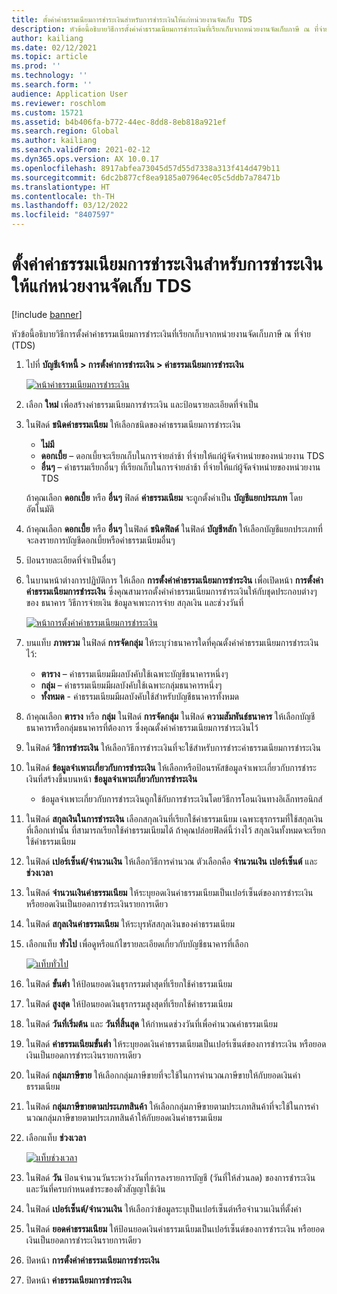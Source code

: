 ```yaml
---
title: ตั้งค่าค่าธรรมเนียมการชำระเงินสำหรับการชำระเงินให้แก่หน่วยงานจัดเก็บ TDS
description: หัวข้อนี้อธิบายวิธีการตั้งค่าค่าธรรมเนียมการชำระเงินที่เรียกเก็บจากหน่วยงานจัดเก็บภาษี ณ ที่จ่าย (TDS)
author: kailiang
ms.date: 02/12/2021
ms.topic: article
ms.prod: ''
ms.technology: ''
ms.search.form: ''
audience: Application User
ms.reviewer: roschlom
ms.custom: 15721
ms.assetid: b4b406fa-b772-44ec-8dd8-8eb818a921ef
ms.search.region: Global
ms.author: kailiang
ms.search.validFrom: 2021-02-12
ms.dyn365.ops.version: AX 10.0.17
ms.openlocfilehash: 8917abfea73045d57d55d7338a313f414d479b11
ms.sourcegitcommit: 6dc2b877cf8ea9185a07964ec05c5ddb7a78471b
ms.translationtype: HT
ms.contentlocale: th-TH
ms.lasthandoff: 03/12/2022
ms.locfileid: "8407597"
---
```

# <a name="set-up-payment-fees-for-tds-authority-payments"></a>ตั้งค่าค่าธรรมเนียมการชำระเงินสำหรับการชำระเงินให้แก่หน่วยงานจัดเก็บ TDS

[!include [banner](../includes/banner.md)]

หัวข้อนี้อธิบายวิธีการตั้งค่าค่าธรรมเนียมการชำระเงินที่เรียกเก็บจากหน่วยงานจัดเก็บภาษี ณ ที่จ่าย (TDS)

1. ไปที่ **บัญชีเจ้าหนี้ \> การตั้งค่าการชำระเงิน \> ค่าธรรมเนียมการชำระเงิน**

    [![หน้าค่าธรรมเนียมการชำระเงิน](./media/apac-ind-TDS-28.png)](./media/apac-ind-TDS-28.png)

2. เลือก **ใหม่** เพี่อสร้างค่าธรรมเนียมการชำระเงิน และป้อนรายละเอียดที่จำเป็น
3. ในฟิลด์ **ชนิดค่าธรรมเนียม** ให้เลือกชนิดของค่าธรรมเนียมการชำระเงิน

    - **ไม่มี**
    - **ดอกเบี้ย** – ดอกเบี้ยจะเรียกเก็บในการจ่ายล่าช้า ที่จ่ายให้แก่ผู้จัดจำหน่ายของหน่วยงาน TDS
    - **อื่นๆ** – ค่าธรรมเรียกอื่นๆ ที่เรียกเก็บในการจ่ายล่าช้า ที่จ่ายให้แก่ผู้จัดจำหน่ายของหน่วยงาน TDS

    ถ้าคุณเลือก **ดอกเบี้ย** หรือ **อื่นๆ** ฟิลด์ **ค่าธรรมเนียม** จะถูกตั้งค่าเป็น **บัญชีแยกประเภท** โดยอัตโนมัติ

4. ถ้าคุณเลือก **ดอกเบี้ย** หรือ **อื่นๆ** ในฟิลด์ **ชนิดฟิลด์** ในฟิลด์ **บัญชีหลัก** ให้เลือกบัญชีแยกประเภทที่จะลงรายการบัญชีดอกเบี้ยหรือค่าธรรมเนียมอื่นๆ
5. ป้อนรายละเอียดที่จำเป็นอื่นๆ
6. ในบานหน้าต่างการปฏิบัติการ ให้เลือก **การตั้งค่าค่าธรรมเนียมการชำระงิน** เพื่อเปิดหน้า **การตั้งค่าค่าธรรมเนียมการชำระเงิน** ซึ่งคุณสามารถตั้งค่าค่าธรรมเนียมการชำระเงินให้กับชุดประกอบต่างๆ ของ ธนาคาร วิธีการจ่ายเงิน ข้อมูลจเพาะการจ่าย สกุลเงิน และช่วงวันที่

    [![หน้าการตั้งค่าค่าธรรมเนียมการชำระเงิน](./media/apac-ind-TDS-21.png)](./media/apac-ind-TDS-21.png)

7. บนแท็บ **ภาพรวม** ในฟิลด์ **การจัดกลุ่ม** ให้ระบุว่าธนาคารใดที่คุณตั้งค่าค่าธรรมเนียมการชำระเงินไว้:

    - **ตาราง** – ค่าธรรมเนียมมีผลบังคับใช้เฉพาะบัญชีธนาคารหนึ่งๆ
    - **กลุ่ม** – ค่าธรรมเนียมมีผลบังคับใช้เฉพาะกลุ่มธนาคารหนึ่งๆ
    - **ทั้งหมด** - ค่าธรรมเนียมมีผลบังคับใช้สำหรับบัญชีธนาคารทั้งหมด

8. ถ้าคุณเลือก **ตาราง** หรือ **กลุ่ม** ในฟิลด์ **การจัดกลุ่ม** ในฟิลด์ **ความสัมพันธ์ธนาคาร** ให้เลือกบัญชีธนาคารหรือกลุ่มธนาคารที่ต้องการ ซึ่งคุณตั้งค่าค่าธรรมเนียมการชำระเงินไว้
9. ในฟิลด์ **วิธีการชำระเงิน** ให้เลือกวิธีการชำระเงินที่จะใช้สำหรับการชำระค่าธรรมเนียมการชำระเงิน
10. ในฟิลด์ **ข้อมูลจำเพาะเกี่ยวกับการชำระเงิน** ให้เลือกหรือป้อนรหัสข้อมูลจำเพาะเกี่ยวกับการชำระเงินที่สร้างขึ้นบนหน้า **ข้อมูลจำเพาะเกี่ยวกับการชำระเงิน**
    - ข้อมูลจำเพาะเกี่ยวกับการชำระเงินถูกใช้กับการชำระเงินโดยวิธีการโอนเงินทางอิเล็กทรอนิกส์
12. ในฟิลด์ **สกุลเงินในการชำระเงิน** เลือกสกุลเงินที่เรียกใช้ค่าธรรมเนียม เฉพาะธุรกรรมที่ใช้สกุลเงินที่เลือกเท่านั้น ที่สามารถเรียกใช้ค่าธรรมเนียมได้ ถ้าคุณปล่อยฟิลด์นี้ว่างไว้ สกุลเงินทั้งหมดจะเรียกใช้ค่าธรรมเนียม
13. ในฟิลด์ **เปอร์เซ็นต์/จํานวนเงิน** ให้เลือกวิธีการคํานวณ ตัวเลือกคือ **จำนวนเงิน** **เปอร์เซ็นต์** และ **ช่วงเวลา**
14. ในฟิลด์ **จํานวนเงินค่าธรรมเนียม** ให้ระบุยอดเงินค่าธรรมเนียมเป็นเปอร์เซ็นต์ของการชำระเงิน หรือยอดเงินเป็นยอดการชำระเงินรายการเดียว
15. ในฟิลด์ **สกุลเงินค่าธรรมเนียม** ให้ระบุรหัสสกุลเงินของค่าธรรมเนียม
16. เลือกแท็บ **ทั่วไป** เพื่อดูหรือแก้ไขรายละเอียดเกี่ยวกับบัญชีธนาคารที่เลือก

    [![แท็บทั่วไป](./media/apac-ind-TDS-22.png)](./media/apac-ind-TDS-22.png)

16. ในฟิลด์ **ขั้นต่ำ** ให้ป้อนยอดเงินธุรกรรมต่ำสุดที่เรียกใช้ค่าธรรมเนียม
17. ในฟิลด์ **สูงสุด** ให้ป้อนยอดเงินธุรกรรมสูงสุดที่เรียกใช้ค่าธรรมเนียม
18. ในฟิลด์ **วันที่เริ่มต้น** และ **วันที่สิ้นสุด** ให้กําหนดช่วงวันที่เพื่อคํานวณค่าธรรมเนียม
19. ในฟิลด์ **ค่าธรรมเนียมขั้นต่ำ** ให้ระบุยอดเงินค่าธรรมเนียมเป็นเปอร์เซ็นต์ของการชำระเงิน หรือยอดเงินเป็นยอดการชำระเงินรายการเดียว
20. ในฟิลด์ **กลุ่มภาษีขาย** ให้เลือกกลุ่มภาษีขายที่จะใช้ในการคํานวณภาษีขายให้กับยอดเงินค่าธรรมเนียม
21. ในฟิลด์ **กลุ่มภาษีขายตามประเภทสินค้า** ให้เลือกกลุ่มภาษีขายตามประเภทสินค้าที่จะใช้ในการคํานวณกลุ่มภาษีขายตามประเภทสินค้าให้กับยอดเงินค่าธรรมเนียม
22. เลือกแท็บ **ช่วงเวลา** 

    [![แท็บช่วงเวลา](./media/apac-ind-TDS-23.png)](./media/apac-ind-TDS-23.png)

23. ในฟิลด์ **วัน** ป้อนจำนวนวันระหว่างวันที่การลงรายการบัญชี (วันที่ให้ส่วนลด) ของการชำระเงิน และวันที่ครบกำหนดชำระของตั๋วสัญญาใช้เงิน
24. ในฟิลด์ **เปอร์เซ็นต์/จํานวนเงิน** ให้เลือกว่าข้อมูลระบุเป็นเปอร์เซ็นต์หรือจํานวนเงินที่ตั้งค่า
25. ในฟิลด์ **ยอดค่าธรรมเนียม** ให้ป้อนยอดเงินค่าธรรมเนียมเป็นเปอร์เซ็นต์ของการชำระเงิน หรือยอดเงินเป็นยอดการชำระเงินรายการเดียว
26. ปิดหน้า **การตั้งค่าค่าธรรมเนียมการชำระเงิน**
27. ปิดหน้า **ค่าธรรมเนียมการชำระเงิน**
